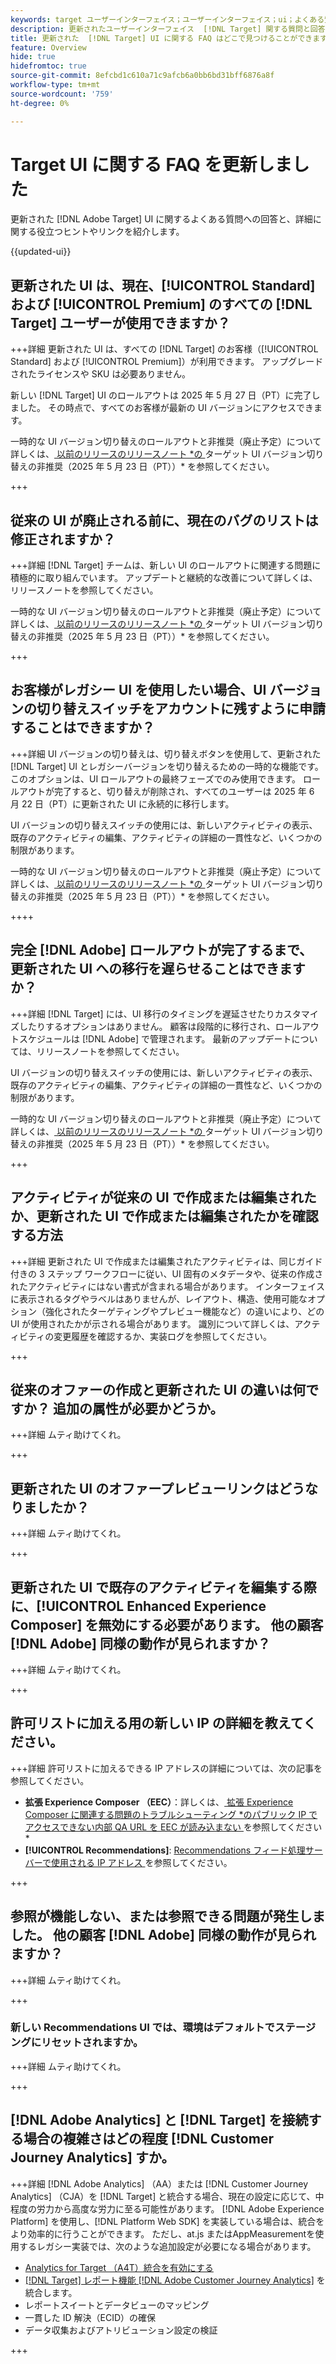```yaml
---
keywords: target ユーザーインターフェイス；ユーザーインターフェイス；ui；よくある質問；faq
description: 更新されたユーザーインターフェイス  [!DNL Target] 関する質問と回答。
title: 更新された  [!DNL Target] UI に関する FAQ はどこで見つけることができますか？
feature: Overview
hide: true
hidefromtoc: true
source-git-commit: 8efcbd1c610a71c9afcb6a0bb6bd31bff6876a8f
workflow-type: tm+mt
source-wordcount: '759'
ht-degree: 0%

---
```


# Target UI に関する FAQ を更新しました

更新された [!DNL Adobe Target] UI に関するよくある質問への回答と、詳細に関する役立つヒントやリンクを紹介します。

{{updated-ui}}

## 更新された UI は、現在、[!UICONTROL Standard] および [!UICONTROL Premium] のすべての [!DNL Target] ユーザーが使用できますか？

+++詳細
更新された UI は、すべての [!DNL Target] のお客様（[!UICONTROL Standard] および [!UICONTROL Premium]）が利用できます。 アップグレードされたライセンスや SKU は必要ありません。

新しい [!DNL Target] UI のロールアウトは 2025 年 5 月 27 日（PT）に完了しました。 その時点で、すべてのお客様が最新の UI バージョンにアクセスできます。

一時的な UI バージョン切り替えのロールアウトと非推奨（廃止予定）について詳しくは、[ 以前のリリースのリリースノート *の ](/help/main/r-release-notes/release-notes-for-previous-releases.md#toggle) ターゲット UI バージョン切り替えの非推奨（2025 年 5 月 23 日（PT））* を参照してください。

+++

## 従来の UI が廃止される前に、現在のバグのリストは修正されますか？

+++詳細
[!DNL Target] チームは、新しい UI のロールアウトに関連する問題に積極的に取り組んでいます。 アップデートと継続的な改善について詳しくは、リリースノートを参照してください。

一時的な UI バージョン切り替えのロールアウトと非推奨（廃止予定）について詳しくは、[ 以前のリリースのリリースノート *の ](/help/main/r-release-notes/release-notes-for-previous-releases.md#toggle) ターゲット UI バージョン切り替えの非推奨（2025 年 5 月 23 日（PT））* を参照してください。

+++

## お客様がレガシー UI を使用したい場合、UI バージョンの切り替えスイッチをアカウントに残すように申請することはできますか？

+++詳細
UI バージョンの切り替えは、切り替えボタンを使用して、更新された [!DNL Target] UI とレガシーバージョンを切り替えるための一時的な機能です。 このオプションは、UI ロールアウトの最終フェーズでのみ使用できます。 ロールアウトが完了すると、切り替えが削除され、すべてのユーザーは 2025 年 6 月 22 日（PT）に更新された UI に永続的に移行します。

UI バージョンの切り替えスイッチの使用には、新しいアクティビティの表示、既存のアクティビティの編集、アクティビティの詳細の一貫性など、いくつかの制限があります。

一時的な UI バージョン切り替えのロールアウトと非推奨（廃止予定）について詳しくは、[ 以前のリリースのリリースノート *の ](/help/main/r-release-notes/release-notes-for-previous-releases.md#toggle) ターゲット UI バージョン切り替えの非推奨（2025 年 5 月 23 日（PT））* を参照してください。

++++

## 完全 [!DNL Adobe] ロールアウトが完了するまで、更新された UI への移行を遅らせることはできますか？

+++詳細
[!DNL Target] には、UI 移行のタイミングを遅延させたりカスタマイズしたりするオプションはありません。 顧客は段階的に移行され、ロールアウトスケジュールは [!DNL Adobe] で管理されます。 最新のアップデートについては、リリースノートを参照してください。

UI バージョンの切り替えスイッチの使用には、新しいアクティビティの表示、既存のアクティビティの編集、アクティビティの詳細の一貫性など、いくつかの制限があります。

一時的な UI バージョン切り替えのロールアウトと非推奨（廃止予定）について詳しくは、[ 以前のリリースのリリースノート *の ](/help/main/r-release-notes/release-notes-for-previous-releases.md#toggle) ターゲット UI バージョン切り替えの非推奨（2025 年 5 月 23 日（PT））* を参照してください。

+++

## アクティビティが従来の UI で作成または編集されたか、更新された UI で作成または編集されたかを確認する方法

+++詳細
更新された UI で作成または編集されたアクティビティは、同じガイド付きの 3 ステップ ワークフローに従い、UI 固有のメタデータや、従来の作成されたアクティビティにはない書式が含まれる場合があります。 インターフェイスに表示されるタグやラベルはありませんが、レイアウト、構造、使用可能なオプション（強化されたターゲティングやプレビュー機能など）の違いにより、どの UI が使用されたかが示される場合があります。 識別について詳しくは、アクティビティの変更履歴を確認するか、実装ログを参照してください。

+++

## 従来のオファーの作成と更新された UI の違いは何ですか？ 追加の属性が必要かどうか。

+++詳細
ムティ助けてくれ。

+++

## 更新された UI のオファープレビューリンクはどうなりましたか？

+++詳細
ムティ助けてくれ。

+++

## 更新された UI で既存のアクティビティを編集する際に、[!UICONTROL Enhanced Experience Composer] を無効にする必要があります。 他の顧客 [!DNL Adobe] 同様の動作が見られますか？

+++詳細
ムティ助けてくれ。

+++

## 許可リストに加える用の新しい IP の詳細を教えてください。

+++詳細
許可リストに加えるできる IP アドレスの詳細については、次の記事を参照してください。

* **拡張 Experience Composer （EEC）**：詳しくは、[ 拡張 Experience Composer に関連する問題のトラブルシューティング *のパブリック IP でアクセスできない内部 QA URL を EEC が読み込まない ](/help/main/c-experiences/c-visual-experience-composer/r-troubleshoot-composer/troubleshooting-issues-related-to-the-enhanced-experience-composer-eec.md#section_D29E96911D5C401889B5EACE267F13CF) を参照してください*
* **[!UICONTROL Recommendations]**: [Recommendations フィード処理サーバーで使用される IP アドレス ](/help/main/c-recommendations/c-recommendations-faq/ip-addresses-marketing-cloud.md) を参照してください。

+++

## 参照が機能しない、または参照できる問題が発生しました。 他の顧客 [!DNL Adobe] 同様の動作が見られますか？

+++詳細
ムティ助けてくれ。

+++

### 新しい Recommendations UI では、環境はデフォルトでステージングにリセットされますか。

+++詳細
ムティ助けてくれ。

+++

## [!DNL Adobe Analytics] と [!DNL Target] を接続する場合の複雑さはどの程度 [!DNL Customer Journey Analytics] すか。

+++詳細
[!DNL Adobe Analytics] （AA）または [!DNL Customer Journey Analytics] （CJA）を [!DNL Target] と統合する場合、現在の設定に応じて、中程度の労力から高度な労力に至る可能性があります。 [!DNL Adobe Experience Platform] を使用し、[!DNL Platform Web SDK] を実装している場合は、統合をより効率的に行うことができます。 ただし、at.js またはAppMeasurementを使用するレガシー実装では、次のような追加設定が必要になる場合があります。

* [Analytics for Target （A4T）統合を有効にする ](/help/main/c-integrating-target-with-mac/a4t/a4t.md)
* [[!DNL Target]  レポート機能  [!DNL Adobe Customer Journey Analytics]](/help/main/c-integrating-target-with-mac/cja/target-reporting-in-cja.md) を統合します。
* レポートスイートとデータビューのマッピング
* 一貫した ID 解決（ECID）の確保
* データ収集およびアトリビューション設定の検証

+++




